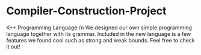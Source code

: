 # Compiler-Construction-Project
K++ Programming Language /n
We designed our own simple programming language together with its grammar. 
Included in the new language is a few features we found cool such as strong and weak bounds.
Feel free to check it out!
